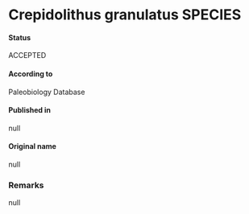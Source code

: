 Crepidolithus granulatus SPECIES
=======

#### Status
ACCEPTED

#### According to
Paleobiology Database

#### Published in
null

#### Original name
null

### Remarks
null